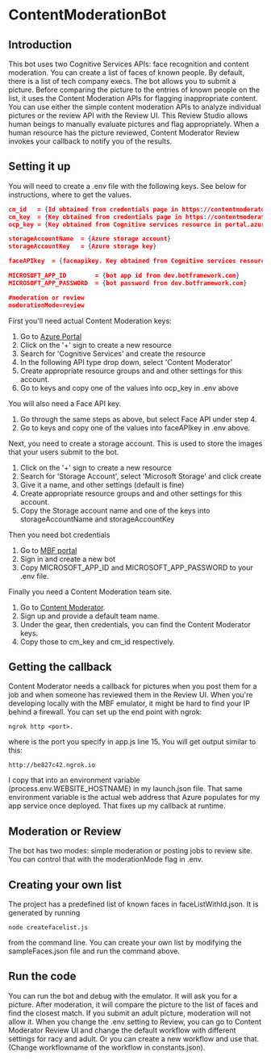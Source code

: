 # ContentModerationBot

## Introduction
This bot uses two Cognitive Services APIs: face recognition and content moderation. You can create a list of faces of known people. By default, there is a list of tech company execs. The bot allows you to submit a picture. Before comparing the picture to the entries of known people on the list, it uses the Content Moderation APIs for flagging inappropriate content. You can use either the simple content moderation APIs to analyze individual pictures or the review API with the Review UI. This Review Studio allows human beings to manually evaluate pictures and flag appropriately. When a human resource has the picture reviewed, Content Moderator Review invokes your callback to notify you of the results. 

## Setting it up
You will need to create a .env file with the following keys. See below for instructions, where to get the values. 

``` JSON
cm_id   = {Id obtained from credentials page in https://contentmoderator.cognitive.microsoft.com/}
cm_key  = {Key obtained from credentials page in https://contentmoderator.cognitive.microsoft.com/}
ocp_key = {Key obtained from Cognitive services resource in portal.azure.com}

storageAccountName  = {Azure storage account}
storageAccountKey   = {Azure storage key}

faceAPIkey  = {faceapikey. Key obtained from Cognitive services resource in portal.azure.com}

MICROSOFT_APP_ID        = {bot app id from dev.botframework.com}
MICROSOFT_APP_PASSWORD  = {bot password from dev.botframework.com}

#moderation or review
moderationMode=review
```

First you'll need actual Content Moderation keys: 
1. Go to [Azure Portal](https://portal.azure.com) 
2. Click on the '+' sign to create a new resource
3. Search for 'Cognitive Services' and create the resource
4. In the following API type drop down, select 'Content Moderator'
5. Create appropriate resource groups and and other settings for this account.
6. Go to keys and copy one of the values into ocp_key in .env above  

You will also need a Face API key. 
1. Go through the same steps as above, but select Face API under step 4.  
6. Go to keys and copy one of the values into faceAPIkey in .env above.   

Next, you need to create a storage account. This is used to store the images that your users submit to the bot. 
1. Click on the '+' sign to create a new resource
3. Search for 'Storage Account', select 'Microsoft Storage' and click create 
4. Give it a name, and other settings (default is fine)
5. Create appropriate resource groups and and other settings for this account.
6. Copy the Storage account name and one of the keys into storageAccountName and storageAccountKey

Then you need bot credentials
1. Go to [MBF portal](http://dev.botframework.com)
2. Sign in and create a new bot
3. Copy MICROSOFT_APP_ID and MICROSOFT_APP_PASSWORD to your .env file. 

Finally you need a Content Moderation team site. 
1. Go to [Content Moderator](https://contentmoderator.cognitive.microsoft.com/).  
6. Sign up and provide a default team name.
3. Under the gear, then credentials, you can find the Content Moderator keys. 
4. Copy those to cm_key and cm_id respectively. 

## Getting the callback
Content Moderator needs a callback for pictures when you post them for a job and when someone has reviewed them in the Review UI. When you're developing locally with the MBF emulator, it might be hard to find your IP behind a firewall. You can set up the end point with ngrok: 
```
ngrok http <port>.
```
where <port> is the port you specify in app.js line 15. You will get output similar to this:
```
http://be827c42.ngrok.io
```
I copy that into an environment variable (process.env.WEBSITE_HOSTNAME) in my launch.json file. That same environment variable is the actual web address that Azure populates for my app service once deployed. That fixes up my callback at runtime. 

## Moderation or Review
The bot has two modes: simple moderation or posting jobs to review site. You can control that with the moderationMode flag in .env. 

## Creating your own list
The project has a predefined list of known faces in faceListWithId.json. It is generated by running 

```
node createfacelist.js 
```

from the command line. You can create your own list by modifying the sampleFaces.json file and run the command above. 

## Run the code
You can run the bot and debug with the emulator. It will ask you for a picture. After moderation, it will compare the picture to the list of faces and find the closest match. If you submit an adult picture, moderation will not allow it. When you change the .env setting to Review, you can go to Content Moderator Review UI and change the default workflow with different settings for racy and adult. Or you can create a new workflow and use that. (Change workflowname of the workflow in constants.json). 